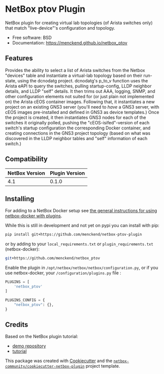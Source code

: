 # NetBox ptov Plugin

NetBox plugin for creating virtual lab topologies (of Arista switches only) that match "live-device"'s configuration and topology.


* Free software: BSD
* Documentation: https://menckend.github.io/netbox_ptov

## Features

Provides the ability to select a list of Arista switches from the Netbox "devices" table and instantiate a virtual-lab topology based on their run-state, using the dcnodatg project.  dcnodatg's p_to_v function uses the Arista eAPI to query the switches, pulling startup-config, LLDP neighbor details, and LLDP "self" details.  It then trims out AAA, logging, SNMP,  and other configuration elements not suited for (or just plain not implemented on) the Arista cEOS container images.  Following that, it instantiates a new project on an existing GNS3 server (you'll need to *have* a GNS3 server, with cEOS images pre-installed and defined in GNS3 as device templates.)  Once the project is created, it then instantiates GNS3 nodes for each of the switches it originally polled, pushing the "cEOS-isifed"-version of each switch's startup configuration the corresponding Docker container, and creating connections in the GNS3 project topology (based on what was discovered in the LLDP neighbor tables and "self" information of each switch.)


## Compatibility

| NetBox Version | Plugin Version |
|----------------|----------------|
|     4.1        |      0.1.0     |

## Installing

For adding to a NetBox Docker setup see
[the general instructions for using netbox-docker with plugins](https://github.com/netbox-community/netbox-docker/wiki/Using-Netbox-Plugins).

While this is still in development and not yet on pypi you can install with pip:

```bash
pip install git+https://github.com/menckend/netbox-ptov-plugin
```

or by adding to your `local_requirements.txt` or `plugin_requirements.txt` (netbox-docker):

```bash
git+https://github.com/menckend/netbox_ptov
```

Enable the plugin in `/opt/netbox/netbox/netbox/configuration.py`,
 or if you use netbox-docker, your `/configuration/plugins.py` file :

```python
PLUGINS = [
    'netbox_ptov'
]

PLUGINS_CONFIG = {
    "netbox_ptov": {},
}
```

## Credits

Based on the NetBox plugin tutorial:

- [demo repository](https://github.com/netbox-community/netbox-plugin-demo)
- [tutorial](https://github.com/netbox-community/netbox-plugin-tutorial)

This package was created with [Cookiecutter](https://github.com/audreyr/cookiecutter) and the [`netbox-community/cookiecutter-netbox-plugin`](https://github.com/netbox-community/cookiecutter-netbox-plugin) project template.
